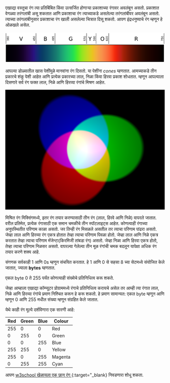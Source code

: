 एखाद्या वस्तूचा रंग त्या प्रतिबिंबित किंवा उत्सर्जित होणार्‍या प्रकाशाच्या रंगावर अवलंबून असतो. प्रकाशात वेगळ्या तरंगलांबी असू शकतात आणि प्रकाशाचा रंग त्याच्याकडे असलेल्या तरंगलांबीवर अवलंबून असतो. त्याच्या तरंगलांबीनुसार प्रकाशाचा रंग खाली असलेल्या चित्रात दिसू शकतो. आपण इंद्रधनुष्याचे रंग म्हणून हे ओळखले असेल.

![Visible spectrum](images/linear-visible-spectrum.png)

आपल्या डोळ्यातील खास पेशींमुळे मानवांना रंग दिसतो. या पेशींना *cones* म्हणतात. आमच्याकडे तीन प्रकारचे शंकू पेशी आहेत आणि प्रत्येक प्रकारच्या लाल, निळा किंवा हिरवा प्रकाश शोधतात. म्हणून आपल्याला दिसणारे सर्व रंग फक्त लाल, निळे आणि हिरव्या रंगांचे मिश्रण आहेत.

![Additive colour mixing](images/additive-colour-mixing.png)

मिश्रित रंग मिक्सिंगमध्ये, इतर रंग तयार करण्यासाठी तीन रंग (लाल, हिरवे आणि निळे) वापरले जातात. वरील प्रतिमेत, प्रत्येक रंगासाठी एक समान चमकीचे तीन स्पॉटलाइट्स आहेत. कोणत्याही रंगाच्या अनुपस्थितीत परिणाम काळा असतो. जर तिन्ही रंग मिसळले असतील तर त्याचा परिणाम पांढरा असतो. जेव्हा लाल आणि हिरव्या रंग एकत्र होतात तेव्हा त्याचा परिणाम पिवळा होतो. जेव्हा लाल आणि निळे एकत्र करतात तेव्हा त्याचा परिणाम मॅजेन्टा(किरमिजी तांबडा रंग) असतो. जेव्हा निळा आणि हिरवा एकत्र होतो, तेव्हा त्याचा परिणाम निळसर असतो. वापरल्या गेलेल्या तीन मूळ रंगांची चमक बदलून यापेक्षा अधिक रंग तयार करणे शक्य आहे.

संगणक सर्वकाही 1 आणि 0s म्हणून संचयित करतात. हे 1 आणि 0 से सहसा 8 च्या सेटमध्ये संयोजित केले जातात, ज्याला **bytes** म्हणतात.

एकल  byte 0 ते 255 पर्यंत कोणत्याही संख्येचे प्रतिनिधित्व करू शकते.

जेव्हा आम्हाला एखाद्या कॉम्प्यूटर प्रोग्राममध्ये रंगाचे प्रतिनिधित्व करायचे असेल तर आम्ही त्या रंगात लाल, निळे आणि हिरव्या रंगांचे प्रमाण निश्चित करून हे करू शकतो. हे प्रमाण सामान्यत: एकल byte  म्हणून आणि म्हणून 0 आणि 255 मधील संख्या म्हणून संग्रहित केले जातात.

येथे काही रंग मूल्ये दर्शविणारा एक सारणी आहे:

| Red | Green | Blue | Colour  |
| --- | ----- | ---- | ------- |
| 255 | 0     | 0    | Red     |
| 0   | 255   | 0    | Green   |
| 0   | 0     | 255  | Blue    |
| 255 | 255   | 0    | Yellow  |
| 255 | 0     | 255  | Magenta |
| 0   | 255   | 255  | Cyan    |

आपण [w3school खेळायला एक छान रंग ](https://www.w3schools.com/colors/colors_rgb.asp){:target="_blank} निवडणारा शोधू शकता.